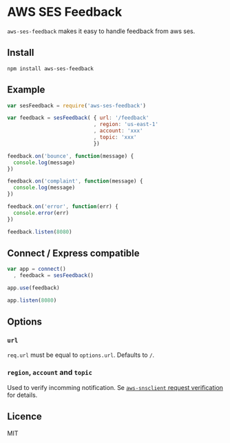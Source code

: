 # AWS SES Feedback

`aws-ses-feedback` makes it easy to handle feedback from aws ses.

## Install

    npm install aws-ses-feedback

## Example

```js
var sesFeedback = require('aws-ses-feedback')

var feedback = sesFeedback( { url: '/feedback'
                            , region: 'us-east-1'
                            , account: 'xxx'
                            , topic: 'xxx'
                            })

feedback.on('bounce', function(message) {
  console.log(message)
})

feedback.on('complaint', function(message) {
  console.log(message)
})

feedback.on('error', function(err) {
  console.error(err)
})

feedback.listen(8080)
```

## Connect / Express compatible

```js
var app = connect()
  , feedback = sesFeedback()

app.use(feedback)

app.listen(8080)
```

## Options

### `url`

`req.url` must be equal to `options.url`. Defaults to `/`.

### `region`, `account` and `topic`

Used to verify incomming notification. Se [`aws-snsclient` request verification](https://github.com/mattrobenolt/node-snsclient#request-verification) for details.


## Licence

MIT
